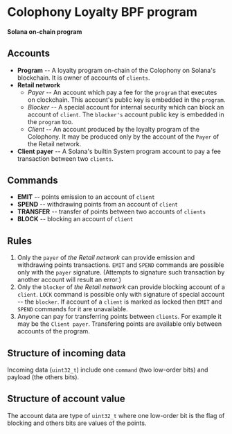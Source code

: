 # Colophony Loyalty BPF program

#### __Solana on-chain program__

## Accounts

- __Program__ -- A loyalty program on-chain of the Colophony on Solana's blockchain. It is owner of accounts of `clients`.
- __Retail network__
	- _Payer_ -- An account which pay a fee for the `program` that executes on clockchain. This account's public key is embedded in the `program`.
	- _Blocker_ -- A special account for internal security which can block an account of `client`. The `blocker's` account public key is embedded in the `program` too. 
	- _Client_ -- An account produced by the loyalty program of the Colophony. It may be produced only by the account of the `Payer` of the Retail network.
- __Client payer__ -- A Solana's builtin System program account to pay a fee transaction between two `clients`.

## Commands

- __EMIT__ -- points emission to an account of `client`
- __SPEND__ -- withdrawing points from an account of `client`
- __TRANSFER__ -- transfer of points between two accounts of `clients`
- __BLOCK__ -- blocking an account of `client`

## Rules

1. Only the `payer` of _the Retail network_ can provide emission and withdrawing points transactions.
   `EMIT` and `SPEND` commands are possible only with the `payer` signature.
   (Attempts to signature such transaction by another account will result an error.)
2. Only the `blocker` of _the Retail network_ can provide blocking account of a `client`.
   `LOCK` command is possible only with signature of special account -- the `blocker`.
   If account of a `client` is marked as locked then `EMIT` and `SPEND` commands for it are unavailable.
3. Anyone can pay for transferring points between `clients`. For example it may be the `Client payer`.
   Transfering points are available only between accounts of the program.

## Structure of incoming data

Incoming data (`uint32_t`) include one `command` (two low-order bits) and payload (the others bits).

## Structure of account value

The account data are type of `uint32_t` where one low-order bit is the flag of blocking and others bits are values of the points.